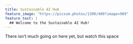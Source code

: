 ```yaml
---
title: Sustainable AI Hub
feature_image: "https://picsum.photos/1300/400?image=989"
feature_text: |
  ## Welcome to the Sustainable AI Hub!
---
```


There isn't much going on here yet, but watch this space

